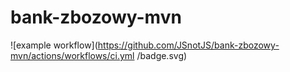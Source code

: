 # bank-zbozowy-mvn
![example workflow](https://github.com/JSnotJS/bank-zbozowy-mvn/actions/workflows/ci.yml
/badge.svg)
